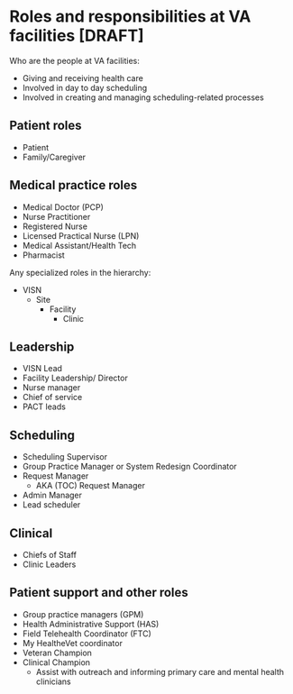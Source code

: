# Roles and responsibilities at VA facilities [DRAFT]

Who are the people at VA facilities:

-   Giving and receiving health care
-   Involved in day to day scheduling
-   Involved in creating and managing scheduling-related processes

## Patient roles

* Patient
* Family/Caregiver

## Medical practice roles

* Medical Doctor (PCP)
* Nurse Practitioner
* Registered Nurse
* Licensed Practical Nurse (LPN)
* Medical Assistant/Health Tech
* Pharmacist


Any specialized roles in the hierarchy: 

-   VISN
    -   Site
        -   Facility
            -   Clinic

## Leadership

* VISN Lead
* Facility Leadership/ Director
* Nurse manager
* Chief of service
* PACT leads

## Scheduling

* Scheduling Supervisor
* Group Practice Manager or System Redesign Coordinator 
* Request Manager
    * AKA (TOC) Request Manager
* Admin Manager
* Lead scheduler

## Clinical

* Chiefs of Staff
* Clinic Leaders

## Patient support and other roles

* Group practice managers (GPM)
* Health Administrative Support (HAS)
* Field Telehealth Coordinator (FTC) 
* My HealtheVet coordinator
* Veteran Champion
* Clinical Champion
    *  Assist with outreach and informing primary care and mental health clinicians 
 







